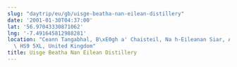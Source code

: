 ```yaml
---
slug: "daytrip/eu/gb/uisge-beatha-nan-eilean-distillery"
date: '2001-01-30T04:37:00'
lat: '56.97043330871062'
lng: '-7.491645812988281'
location: "Ceann Tangabhal, B\xE0gh a' Chaisteil, Na h-Eileanan Siar, Alba / Scotland,\
  \ HS9 5XL, United Kingdom"
title: Uisge Beatha Nan Eilean Distillery
---
```



